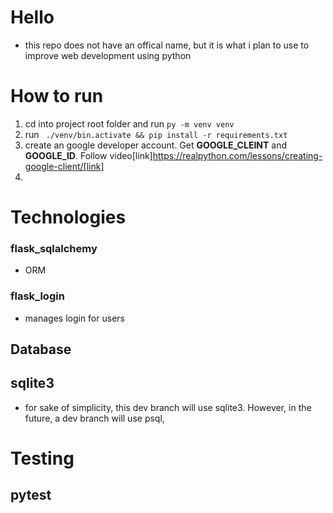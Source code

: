 # Hello
- this repo does not have an offical name, but it is what i plan to use to improve web development using python

# How to run
1. cd into project root folder and run ```py -m venv venv```
2. run ``` ./venv/bin.activate && pip install -r requirements.txt```
3. create an google developer account. Get <b>GOOGLE_CLEINT</b> and <b>GOOGLE_ID</b>. Follow video[link]https://realpython.com/lessons/creating-google-client/[link]
4. 

# Technologies

### flask_sqlalchemy
- ORM 

### flask_login
- manages login for users

## Database
## sqlite3
- for sake of simplicity, this dev branch will use sqlite3. However, in the future, a dev branch will use psql,

# Testing

## pytest